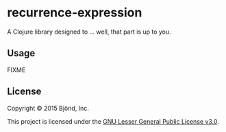 # recurrence-expression

A Clojure library designed to ... well, that part is up to you.

## Usage

FIXME

## License

Copyright &copy; 2015 Bjönd, Inc.

This project is licensed under the [GNU Lesser General Public License v3.0][license].

[license]: http://www.gnu.org/licenses/lgpl-3.0.txt
